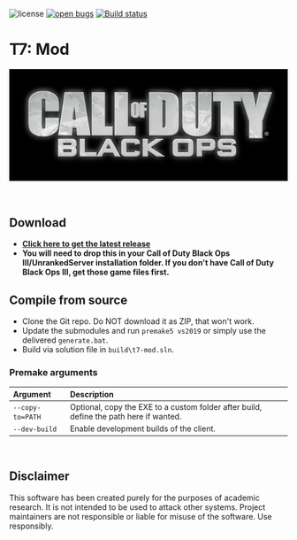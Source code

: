 ![license](https://img.shields.io/github/license/fedddddd/t7-mod.svg)
[![open bugs](https://img.shields.io/github/issues/fedddddd/t7-mod/bug?label=bugs)](https://github.com/fedddddd/t7-mod/issues?q=is%3Aissue+is%3Aopen+label%3Abug)
[![Build status](https://ci.appveyor.com/api/projects/status/2hpepp6772r8u680?svg=true)](https://ci.appveyor.com/project/fedddddd/t7-mod)

# T7: Mod
<p align="center">
  <img src="assets/github/banner.png?raw=true" />
</p>

<br/>

## Download

- **[Click here to get the latest release](https://ci.appveyor.com/api/projects/fedddddd/t7-mod/artifacts/build%2Fbin%2Fx64%2FRelease%2Fh2-mod.exe?branch=main&job=Environment%3A%20APPVEYOR_BUILD_WORKER_IMAGE%3DVisual%20Studio%202019%2C%20PREMAKE_ACTION%3Dvs2019%2C%20CI%3D1%3B%20Configuration%3A%20Release)**
- **You will need to drop this in your Call of Duty Black Ops III/UnrankedServer installation folder. If you don't have Call of Duty Black Ops III, get those game files first.**

## Compile from source

- Clone the Git repo. Do NOT download it as ZIP, that won't work.
- Update the submodules and run `premake5 vs2019` or simply use the delivered `generate.bat`.
- Build via solution file in `build\t7-mod.sln`.

### Premake arguments

| Argument                    | Description                                    |
|:----------------------------|:-----------------------------------------------|
| `--copy-to=PATH`            | Optional, copy the EXE to a custom folder after build, define the path here if wanted. |
| `--dev-build`               | Enable development builds of the client. |

<br/>

## Disclaimer

This software has been created purely for the purposes of
academic research. It is not intended to be used to attack
other systems. Project maintainers are not responsible or
liable for misuse of the software. Use responsibly.
